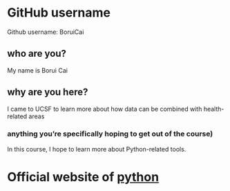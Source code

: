 # GitHub username
Github username: BoruiCai

## who are you?
 My name is Borui Cai
 
## why are you here?
 I came to UCSF to learn more about how data can be combined with health-related areas

### anything you’re specifically hoping to get out of the course)
 In this course, I hope to learn more about Python-related tools.

#  Official website of [python](https://www.python.org)
